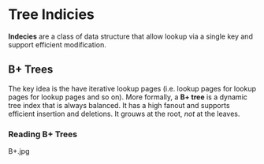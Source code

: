 # Tree Indicies
**Indecies** are a class of data structure that allow lookup via a single key and support efficient modification. 

## B+ Trees
The key idea is the have iterative lookup pages (i.e. lookup pages for lookup pages for lookup pages and so on). More formally, a **B+ tree** is a dynamic tree index that is always balanced. It has a high fanout and supports efficient insertion and deletions. It grouws at the root, *not* at the leaves. 

### Reading B+ Trees
B+.jpg

